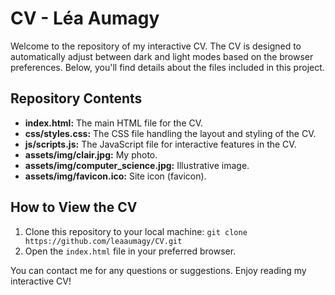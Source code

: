 # CV - Léa Aumagy

Welcome to the repository of my interactive CV. 
The CV is designed to automatically adjust between dark and light modes based on the browser preferences. 
Below, you'll find details about the files included in this project.

## Repository Contents

- **index.html:** The main HTML file for the CV.
- **css/styles.css:** The CSS file handling the layout and styling of the CV.
- **js/scripts.js:** The JavaScript file for interactive features in the CV.
- **assets/img/clair.jpg:** My photo.
- **assets/img/computer_science.jpg:** Illustrative image.
- **assets/img/favicon.ico:** Site icon (favicon).

## How to View the CV

1. Clone this repository to your local machine: `git clone https://github.com/leaaumagy/CV.git`
2. Open the `index.html` file in your preferred browser.


You can contact me for any questions or suggestions.
Enjoy reading my interactive CV!
